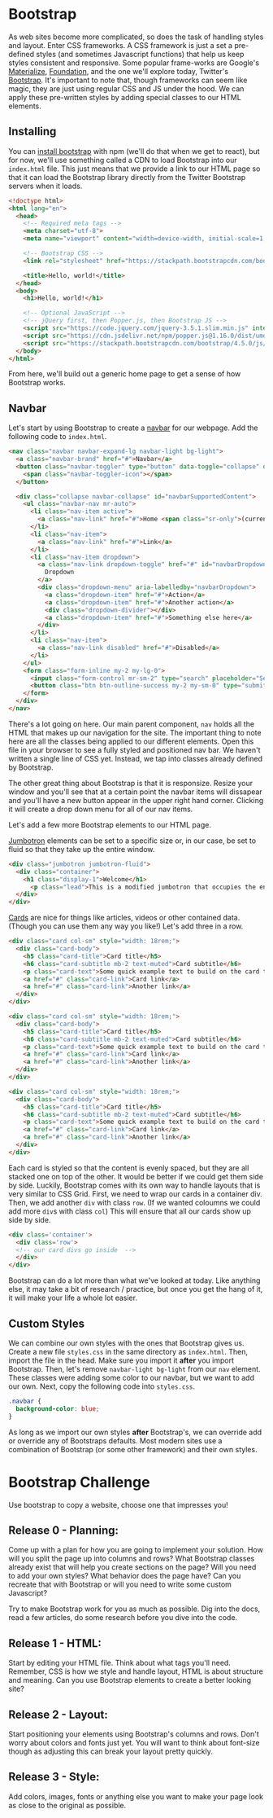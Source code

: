# Bootstrap
As web sites become more complicated, so does the task of handling styles and layout. Enter CSS frameworks. A CSS framework is just a set a pre-defined styles (and sometimes Javascript functions) that help us keep styles consistent and responsive. Some popular frame-works are Google's [Materialize](https://materializecss.com/), [Foundation](https://foundation.zurb.com/), and the one we'll explore today, Twitter's [Bootstrap](https://getbootstrap.com/). It's important to note that, though frameworks can seem like magic, they are just using regular CSS and JS under the hood. We can apply these pre-written styles by adding special classes to our HTML elements.

## Installing
You can [install bootstrap](https://getbootstrap.com/docs/4.3/getting-started/introduction/) with npm (we'll do that when we get to react), but for now, we'll use something called a CDN to load Bootstrap into our `index.html` file. This just means that we provide a link to our HTML page so that it can load the Bootstrap library directly from the Twitter Bootstrap servers when it loads.

```HTML
<!doctype html>
<html lang="en">
  <head>
    <!-- Required meta tags -->
    <meta charset="utf-8">
    <meta name="viewport" content="width=device-width, initial-scale=1, shrink-to-fit=no">

    <!-- Bootstrap CSS -->
    <link rel="stylesheet" href="https://stackpath.bootstrapcdn.com/bootstrap/4.5.0/css/bootstrap.min.css" integrity="sha384-9aIt2nRpC12Uk9gS9baDl411NQApFmC26EwAOH8WgZl5MYYxFfc+NcPb1dKGj7Sk" crossorigin="anonymous">

    <title>Hello, world!</title>
  </head>
  <body>
    <h1>Hello, world!</h1>

    <!-- Optional JavaScript -->
    <!-- jQuery first, then Popper.js, then Bootstrap JS -->
    <script src="https://code.jquery.com/jquery-3.5.1.slim.min.js" integrity="sha384-DfXdz2htPH0lsSSs5nCTpuj/zy4C+OGpamoFVy38MVBnE+IbbVYUew+OrCXaRkfj" crossorigin="anonymous"></script>
    <script src="https://cdn.jsdelivr.net/npm/popper.js@1.16.0/dist/umd/popper.min.js" integrity="sha384-Q6E9RHvbIyZFJoft+2mJbHaEWldlvI9IOYy5n3zV9zzTtmI3UksdQRVvoxMfooAo" crossorigin="anonymous"></script>
    <script src="https://stackpath.bootstrapcdn.com/bootstrap/4.5.0/js/bootstrap.min.js" integrity="sha384-OgVRvuATP1z7JjHLkuOU7Xw704+h835Lr+6QL9UvYjZE3Ipu6Tp75j7Bh/kR0JKI" crossorigin="anonymous"></script>
  </body>
</html>
```

From here, we'll build out a generic home page to get a sense of how Bootstrap works.

## Navbar

Let's start by using Bootstrap to create a [navbar](https://getbootstrap.com/docs/4.0/components/navbar/) for our webpage. Add the following code to `index.html`.

```HTML
<nav class="navbar navbar-expand-lg navbar-light bg-light">
  <a class="navbar-brand" href="#">Navbar</a>
  <button class="navbar-toggler" type="button" data-toggle="collapse" data-target="#navbarSupportedContent" aria-controls="navbarSupportedContent" aria-expanded="false" aria-label="Toggle navigation">
    <span class="navbar-toggler-icon"></span>
  </button>

  <div class="collapse navbar-collapse" id="navbarSupportedContent">
    <ul class="navbar-nav mr-auto">
      <li class="nav-item active">
        <a class="nav-link" href="#">Home <span class="sr-only">(current)</span></a>
      </li>
      <li class="nav-item">
        <a class="nav-link" href="#">Link</a>
      </li>
      <li class="nav-item dropdown">
        <a class="nav-link dropdown-toggle" href="#" id="navbarDropdown" role="button" data-toggle="dropdown" aria-haspopup="true" aria-expanded="false">
          Dropdown
        </a>
        <div class="dropdown-menu" aria-labelledby="navbarDropdown">
          <a class="dropdown-item" href="#">Action</a>
          <a class="dropdown-item" href="#">Another action</a>
          <div class="dropdown-divider"></div>
          <a class="dropdown-item" href="#">Something else here</a>
        </div>
      </li>
      <li class="nav-item">
        <a class="nav-link disabled" href="#">Disabled</a>
      </li>
    </ul>
    <form class="form-inline my-2 my-lg-0">
      <input class="form-control mr-sm-2" type="search" placeholder="Search" aria-label="Search">
      <button class="btn btn-outline-success my-2 my-sm-0" type="submit">Search</button>
    </form>
  </div>
</nav>
```
There's a lot going on here. Our main parent component, `nav` holds all the HTML that makes up our navigation for the site. The important thing to note here are all the classes being applied to our different elements. Open this file in your browser to see a fully styled and positioned nav bar. We haven't written a single line of CSS yet. Instead, we tap into classes already defined by Bootstrap.

The other great thing about Bootstrap is that it is responsize. Resize your window and you'll see that at a certain point the navbar items will dissapear and you'll have a new button appear in the upper right hand corner. Clicking it will create a drop down menu for all of our nav items.

Let's add a few more Bootstrap elements to our HTML page.

[Jumbotron](https://getbootstrap.com/docs/4.0/components/jumbotron/) elements can be set to a specific size or, in our case, be set to fluid so that they take up the entire window.

```HTML
<div class="jumbotron jumbotron-fluid">
  <div class="container">
    <h1 class="display-1">Welcome</h1>
      <p class="lead">This is a modified jumbotron that occupies the entire horizontal space of its parent.</p>
  </div>
</div>
```


[Cards]() are nice for things like articles, videos or other contained data. (Though you can use them any way you like!) Let's add three in a row.

```HTML
<div class="card col-sm" style="width: 18rem;">
  <div class="card-body">
    <h5 class="card-title">Card title</h5>
    <h6 class="card-subtitle mb-2 text-muted">Card subtitle</h6>
    <p class="card-text">Some quick example text to build on the card title and make up the bulk of the card's content.</p>
    <a href="#" class="card-link">Card link</a>
    <a href="#" class="card-link">Another link</a>
  </div>
</div>

<div class="card col-sm" style="width: 18rem;">
  <div class="card-body">
    <h5 class="card-title">Card title</h5>
    <h6 class="card-subtitle mb-2 text-muted">Card subtitle</h6>
    <p class="card-text">Some quick example text to build on the card title and make up the bulk of the card's content.</p>
    <a href="#" class="card-link">Card link</a>
    <a href="#" class="card-link">Another link</a>
  </div>
</div>

<div class="card col-sm" style="width: 18rem;">
  <div class="card-body">
    <h5 class="card-title">Card title</h5>
    <h6 class="card-subtitle mb-2 text-muted">Card subtitle</h6>
    <p class="card-text">Some quick example text to build on the card title and make up the bulk of the card's content.</p>
    <a href="#" class="card-link">Card link</a>
    <a href="#" class="card-link">Another link</a>
  </div>
</div>
```

Each card is styled so that the content is evenly spaced, but they are all stacked one on top of the other. It would be better if we could get them side by side. Luckily, Bootstrap comes with its own way to handle layouts that is very similar to CSS Grid. First, we need to wrap our cards in a container div. Then, we add another `div` with class `row`. (If we wanted coloumns we could add more `div`s with class `col`) This will ensure that all our cards show up side by side.

```HTML
<div class='container'>
  <div class='row'>
  <!-- our card divs go inside  -->
  </div>
</div>
```
Bootstrap can do a lot more than what we've looked at today. Like anything else, it may take a bit of research / practice, but once you get the hang of it, it will make your life a whole lot easier.

## Custom Styles

We can combine our own styles with the ones that Bootstrap gives us. Create a new file `styles.css` in the same directory as `index.html`. Then, import the file in the head. Make sure you import it **after** you import Bootstrap. Then, let's remove `navbar-light bg-light` from our `nav` element. These classes were adding some color to our navbar, but we want to add our own. Next, copy the following code into `styles.css`.

```CSS
.navbar {
  background-color: blue;
}
```
As long as we import our own styles **after** Bootstrap's, we can override add or override any of Bootstraps defaults.
Most modern sites use a combination of Bootstrap (or some other framework) and their own styles.


# Bootstrap Challenge 

Use bootstrap to copy a website, choose one that impresses you!

## Release 0 - Planning: 
Come up with a plan for how you are going to implement your solution. How will you split the page up into columns and rows? What Bootstrap classes already exist that will help you create sections on the page? Will you need to add your own styles? What behavior does the page have? Can you recreate that with Bootstrap or will you need to write some custom Javascript? 

Try to make Bootstrap work for you as much as possible. Dig into the docs, read a few articles, do some research before you dive into the code. 

## Release 1 - HTML:
Start by editing your HTML file. Think about what tags you'll need. Remember, CSS is how we style and handle layout, HTML is about structure and meaning. Can you use Bootstrap elements to create a better looking site?

## Release 2 - Layout: 
Start positioning your elements using Bootstrap's columns and rows. Don't worry about colors and fonts just yet. You will want to think about font-size though as adjusting this can break your layout pretty quickly. 

## Release 3 - Style: 
Add colors, images, fonts or anything else you want to make your page look as close to the original as possible. 
